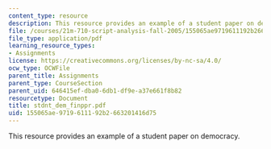 ```yaml
---
content_type: resource
description: This resource provides an example of a student paper on democracy.
file: /courses/21m-710-script-analysis-fall-2005/155065ae9719611192b2663201416d75_stdnt_dem_finppr.pdf
file_type: application/pdf
learning_resource_types:
- Assignments
license: https://creativecommons.org/licenses/by-nc-sa/4.0/
ocw_type: OCWFile
parent_title: Assignments
parent_type: CourseSection
parent_uid: 646415ef-dba0-6db1-df9e-a37e661f8b82
resourcetype: Document
title: stdnt_dem_finppr.pdf
uid: 155065ae-9719-6111-92b2-663201416d75
---
```

This resource provides an example of a student paper on democracy.